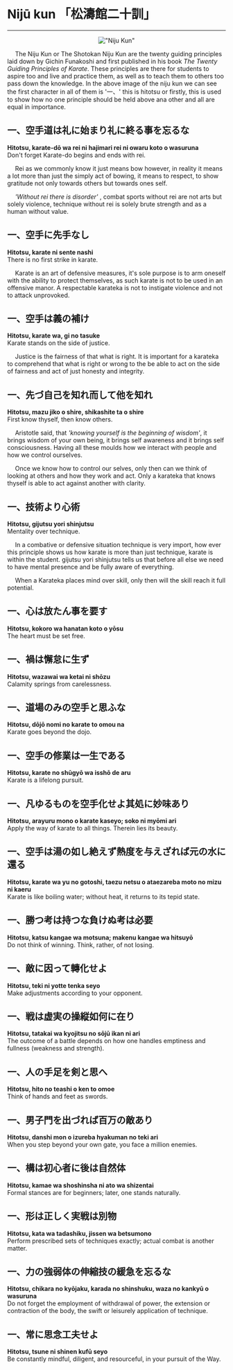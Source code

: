 # Nijū kun 「松濤館二十訓」
---
<center>

 !["Niju Kun"](/main/images/Nijukun.gif)

</center>


&emsp; The Niju Kun or The Shotokan Niju Kun are the twenty guiding principles laid down by Gichin Funakoshi and first published in his book *The Twenty Guiding Principles of Karate*. These principles are there for students to aspire too and live and practice them, as well as to teach them to others too pass down the knowledge. In the above image of the niju kun we can see the first character in all of them is '一、' this is hitotsu or firstly, this is used to show how no one principle should be held above ana other and all are equal in importance.

## 一、空手道は礼に始まり礼に終る事を忘るな<br>
**Hitotsu, karate-dō wa rei ni hajimari rei ni owaru koto o wasuruna<br>**
Don't forget Karate-do begins and ends with rei.<br>

&emsp; Rei as we commonly know it just means bow however, in reality it means a lot more than just the simply act of bowing, it means to respect, to show gratitude not only towards others but towards ones self. 

&emsp; *'Without rei there is disorder'* , combat sports without rei are not arts but solely violence, technique without rei is solely brute strength and as a human without value.

## 一、空手に先手なし<br>
**Hitotsu, karate ni sente nashi<br>**
There is no first strike in karate.<br>

&emsp; Karate is an art of defensive measures, it's sole purpose is to arm oneself with the ability to protect themselves, as such karate is not to be used in an offensive manor. A respectable karateka is not to instigate violence and not to attack unprovoked.

## 一、空手は義の補け<br>
**Hitotsu, karate wa, gi no tasuke<br>**
Karate stands on the side of justice.<br>

&emsp; Justice is the fairness of that what is right. It is important for a karateka to comprehend that what is right or wrong to the be able to act on the side of fairness and act of just honesty and integrity. 

## 一、先づ自己を知れ而して他を知れ<br>
**Hitotsu, mazu jiko o shire, shikashite ta o shire<br>**
First know thyself, then know others.<br>

&emsp; Aristotle said, that *'knowing yourself is the beginning of wisdom'*, it brings wisdom of your own being, it brings self awareness and it brings self consciousness. Having all these moulds how we interact with people and how we control ourselves. 

&emsp; Once we know how to control our selves, only then can we think of looking at others and how they work and act. Only a karateka that knows thyself is able to act against another with clarity.

## 一、技術より心術<br>
**Hitotsu, gijutsu yori shinjutsu<br>**
Mentality over technique.<br>

&emsp; In a combative or defensive situation technique is very import, how ever this principle shows us how karate is more than just technique, karate is within the student. gijutsu yori shinjutsu tells us that before all else we need to have mental presence and be fully aware of everything. 

&emsp; When a Karateka places mind over skill, only then will the skill reach it full potential. 

## 一、心は放たん事を要す<br>
**Hitotsu, kokoro wa hanatan koto o yōsu<br>**
The heart must be set free.<br>

## 一、禍は懈怠に生ず<br>
**Hitotsu, wazawai wa ketai ni shōzu<br>**
Calamity springs from carelessness.<br>

## 一、道場のみの空手と思ふな<br>
**Hitotsu, dōjō nomi no karate to omou na<br>**
Karate goes beyond the dojo.<br>

## 一、空手の修業は一生である<br>
**Hitotsu, karate no shūgyō wa isshō de aru<br>**
Karate is a lifelong pursuit.<br>

## 一、凡ゆるものを空手化せよ其処に妙味あり<br>
**Hitotsu, arayuru mono o karate kaseyo; soko ni myōmi ari<br>**
Apply the way of karate to all things. Therein lies its beauty.<br>

## 一、空手は湯の如し絶えず熱度を与えざれば元の水に還る<br>
**Hitotsu, karate wa yu no gotoshi, taezu netsu o ataezareba moto no mizu ni kaeru<br>**
Karate is like boiling water; without heat, it returns to its tepid state.<br>

## 一、勝つ考は持つな負けぬ考は必要<br>
**Hitotsu, katsu kangae wa motsuna; makenu kangae wa hitsuyō<br>**
Do not think of winning. Think, rather, of not losing.<br>

## 一、敵に因って轉化せよ<br>
**Hitotsu, teki ni yotte tenka seyo<br>**
Make adjustments according to your opponent.<br>

## 一、戦は虚実の操縦如何に在り<br>
**Hitotsu, tatakai wa kyojitsu no sōjū ikan ni ari<br>**
The outcome of a battle depends on how one handles emptiness and fullness (weakness and strength).<br>

## 一、人の手足を剣と思へ<br>
**Hitotsu, hito no teashi o ken to omoe<br>**
Think of hands and feet as swords.<br>

## 一、男子門を出づれば百万の敵あり<br>
**Hitotsu, danshi mon o izureba hyakuman no teki ari<br>**
When you step beyond your own gate, you face a million enemies.<br>

## 一、構は初心者に後は自然体<br>
**Hitotsu, kamae wa shoshinsha ni ato wa shizentai<br>**
Formal stances are for beginners; later, one stands naturally.<br>

## 一、形は正しく実戦は別物<br>
**Hitotsu, kata wa tadashiku, jissen wa betsumono<br>**
Perform prescribed sets of techniques exactly; actual combat is another matter.<br>

## 一、力の強弱体の伸縮技の緩急を忘るな<br>
**Hitotsu, chikara no kyōjaku, karada no shinshuku, waza no kankyū o wasuruna<br>**
Do not forget the employment of withdrawal of power, the extension or contraction of the body, the swift or leisurely application of technique.<br>

## 一、常に思念工夫せよ<br>
**Hitotsu, tsune ni shinen kufū seyo<br>**
Be constantly mindful, diligent, and resourceful, in your pursuit of the Way.<br>